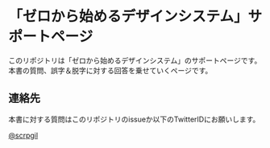 # 「ゼロから始めるデザインシステム」サポートページ

このリポジトリは「ゼロから始めるデザインシステム」のサポートページです。  
本書の質問、誤字＆脱字に対する回答を乗せていくページです。  

## 連絡先

本書に対する質問はこのリポジトリのissueか以下のTwitterIDにお願いします。  

[@scrpgil](https://twitter.com/scrpgil/)
